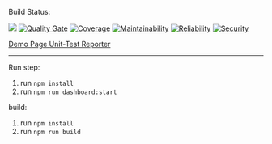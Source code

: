  Build Status: 
 
 [![](https://travis-ci.org/vemex/Nicety.svg?branch=master)](https://travis-ci.org/vemex/Nicety)
 [![Quality Gate](https://sonarcloud.io/api/project_badges/measure?project=Nicety-01&metric=alert_status)](https://sonarcloud.io/dashboard/index/Nicety-01) 
 [![Coverage](https://sonarcloud.io/api/project_badges/measure?project=Nicety-01&metric=coverage)](https://sonarcloud.io/dashboard/index/Nicety-01) 
 [![Maintainability](https://sonarcloud.io/api/project_badges/measure?project=Nicety-01&metric=sqale_rating)](https://sonarcloud.io/dashboard/index/Nicety-01)
 [![Reliability](https://sonarcloud.io/api/project_badges/measure?project=Nicety-01&metric=reliability_rating)](https://sonarcloud.io/dashboard/index/Nicety-01)
 [![Security](https://sonarcloud.io/api/project_badges/measure?project=Nicety-01&metric=security_rating)](https://sonarcloud.io/dashboard/index/Nicety-01)


[Demo Page ](https://vemex.github.io/Nicety/)
[Unit-Test Reporter ](https://vemex.github.io/Nicety/reporter/test/spec.html)


----------------------------------------
Run step:
1. run `npm install`
2. run `npm run dashboard:start`

build:
1. run `npm install`
2. run `npm run build`